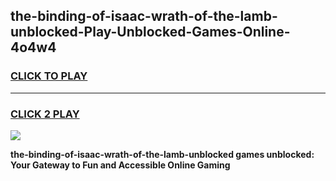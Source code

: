 
## the-binding-of-isaac-wrath-of-the-lamb-unblocked-Play-Unblocked-Games-Online-4o4w4
<h3>
<a href="https://premium76.site?title=the-binding-of-isaac-wrath-of-the-lamb-unblocked&ref=25A">CLICK TO PLAY</a></h3>
<hr>

<h3>
<a href="https://premium76.site?title=the-binding-of-isaac-wrath-of-the-lamb-unblocked&ref=25A">CLICK 2 PLAY</a>
  
</h3>

<a href="https://premium76.site?title=the-binding-of-isaac-wrath-of-the-lamb-unblocked&ref=25A"><img src="https://clearcache.store/games.png"></a>


**the-binding-of-isaac-wrath-of-the-lamb-unblocked games unblocked: Your Gateway to Fun and Accessible Online Gaming**
